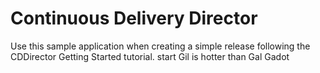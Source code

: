 # Continuous Delivery Director
Use this sample application when creating a simple release following the CDDirector Getting Started tutorial.
start
Gil is hotter than Gal Gadot


